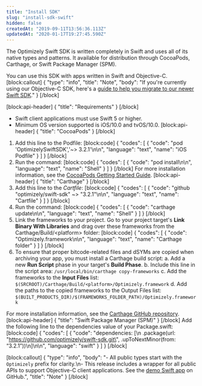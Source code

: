 ```yaml
---
title: "Install SDK"
slug: "install-sdk-swift"
hidden: false
createdAt: "2019-09-11T13:56:36.113Z"
updatedAt: "2020-01-17T19:27:45.590Z"
---
```

The Optimizely Swift SDK is written completely in Swift and uses all of its native types and patterns. It available for distribution through CocoaPods, Carthage, or Swift Package Manager (SPM). 

You can use this SDK with apps written in Swift and Objective-C.
[block:callout]
{
  "type": "info",
  "title": "Note",
  "body": "If you're currently using our Objective-C SDK, here's a [guide to help you migrate to our newer Swift SDK](doc:migrate-to-swift-sdk)."
}
[/block]

[block:api-header]
{
  "title": "Requirements"
}
[/block]
* Swift client applications must use Swift 5 or higher. 
* Minimum OS version supported is iOS/10.0 and tvOS/10.0.
[block:api-header]
{
  "title": "CocoaPods"
}
[/block]
1. Add this line to the Podfile:
[block:code]
{
  "codes": [
    {
      "code": "pod 'OptimizelySwiftSDK','~> 3.2.1'\n\n",
      "language": "text",
      "name": "iOS Podfile"
    }
  ]
}
[/block]
2. Run the command:
[block:code]
{
  "codes": [
    {
      "code": "pod install\n\n",
      "language": "text",
      "name": "Shell"
    }
  ]
}
[/block]
For more installation information, see the [CocoaPods Getting Started Guide](https://guides.cocoapods.org/using/getting-started.html).
[block:api-header]
{
  "title": "Carthage"
}
[/block]
1. Add this line to the _Cartfile_:
[block:code]
{
  "codes": [
    {
      "code": "github \"optimizely/swift-sdk\" ~> \"3.2.1\"\n\n",
      "language": "text",
      "name": "Cartfile"
    }
  ]
}
[/block]
2. Run the command:
[block:code]
{
  "codes": [
    {
      "code": "carthage update\n\n",
      "language": "text",
      "name": "Shell"
    }
  ]
}
[/block]
3. Link the frameworks to your project. 
Go to your project target's **Link Binary With Libraries** and drag over these frameworks from the Carthage/Build/&lt;platform&gt; folder:
[block:code]
{
  "codes": [
    {
      "code": "Optimizely.framework\n\n",
      "language": "text",
      "name": "Carthage folder"
    }
  ]
}
[/block]
4. To ensure that proper bitcode-related files and dSYMs are copied when archiving your app, you must install a Carthage build script:
  a. Add a new **Run Script** phase in your target's **Build Phase**.
  b. Include this line in the script area: 
`/usr/local/bin/carthage copy-frameworks`
  c. Add the frameworks to the **Input Files** list: `$(SRCROOT)/Carthage/Build/<platform>/Optimizely.framework`
  d. Add the paths to the copied frameworks to the Output Files list:
`$(BUILT_PRODUCTS_DIR)/$(FRAMEWORKS_FOLDER_PATH)/Optimizely.framework`

For more installation information, see the [Carthage GitHub repository](https://github.com/Carthage/Carthage).
[block:api-header]
{
  "title": "Swift Package Manager (SPM)"
}
[/block]
Add the following line to the dependencies value of your Package.swift:
[block:code]
{
  "codes": [
    {
      "code": "dependencies: [\n    .package(url: \"https://github.com/optimizely/swift-sdk.git\", .upToNextMinor(from: “3.2.1”))\n]\n\n",
      "language": "swift"
    }
  ]
}
[/block]

[block:callout]
{
  "type": "info",
  "body": "- All public types start with the `Optimizely` prefix for clarity.\n- This release includes a wrapper for all public APIs to support Objective-C client applications. See the [demo Swift app](https://github.com/optimizely/swift-sdk/tree/master/DemoSwiftApp) on GitHub.",
  "title": "Note"
}
[/block]